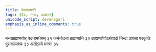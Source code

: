 ```yaml
---
title: वेदवाक्यानि
tags: [वेदः, मन्त्रः, ब्राह्मणम्]
unicode_script: devanagari
emphasis_as_inline_comments: true
---
```


मन्त्रब्राह्मणयोर् वेदनामधेयम् ३१ कर्मचोदना ब्राह्मणानि ३२ ब्राह्मणशेषोऽर्थवादो निन्दा प्रशंसा परकृतिः पुराकल्पश्च ३३ अतोऽन्ये मन्त्राः ३४